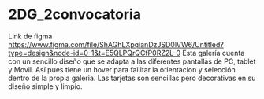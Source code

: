 # 2DG_2convocatoria

Link de figma 
https://www.figma.com/file/ShAGhLXpqianDzJSD0lVW6/Untitled?type=design&node-id=0-1&t=E5QLPQrQCfP0RZ2L-0
Esta galería cuenta con un sencillo diseño que se adapta a las diferentes pantallas de PC, tablet y Movil. Así pues tiene un hover para failitar la orientacion y selección dentro de la propia galeria. Las tarjetas son sencillas pero decorativas en su diseño simple y limpio.
